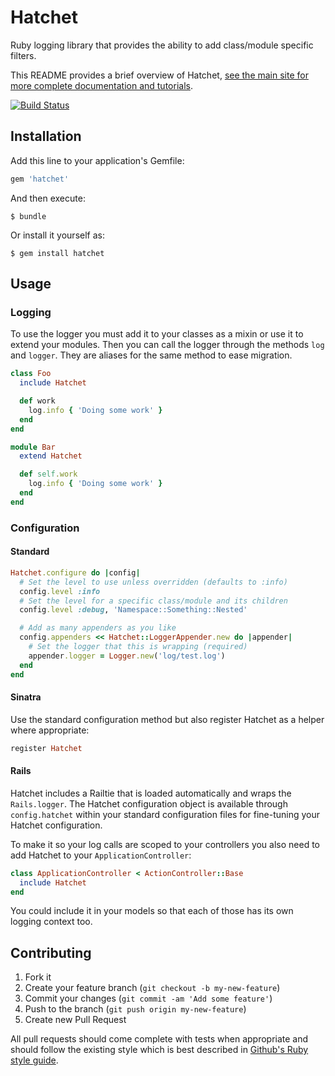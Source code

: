 # Hatchet

Ruby logging library that provides the ability to add class/module specific
filters.

This README provides a brief overview of Hatchet, [see the main site for more complete documentation and tutorials](http://gshutler.github.com/hatchet/).

[![Build Status](https://secure.travis-ci.org/gshutler/hatchet.png?branch=master)](http://travis-ci.org/gshutler/hatchet)

## Installation

Add this line to your application's Gemfile:

```ruby
gem 'hatchet'
```

And then execute:

```
$ bundle
```

Or install it yourself as:

```
$ gem install hatchet
```

## Usage

### Logging

To use the logger you must add it to your classes as a mixin or use it to extend
your modules. Then you can call the logger through the methods `log` and
`logger`. They are aliases for the same method to ease migration.

```ruby
class Foo
  include Hatchet

  def work
    log.info { 'Doing some work' }
  end
end
```

```ruby
module Bar
  extend Hatchet

  def self.work
    log.info { 'Doing some work' }
  end
end
```

### Configuration

#### Standard

```ruby
Hatchet.configure do |config|
  # Set the level to use unless overridden (defaults to :info)
  config.level :info
  # Set the level for a specific class/module and its children
  config.level :debug, 'Namespace::Something::Nested'

  # Add as many appenders as you like
  config.appenders << Hatchet::LoggerAppender.new do |appender|
    # Set the logger that this is wrapping (required)
    appender.logger = Logger.new('log/test.log')
  end
end
```

#### Sinatra

Use the standard configuration method but also register Hatchet as a helper
where appropriate:

```ruby
register Hatchet
```

#### Rails

Hatchet includes a Railtie that is loaded automatically and wraps the
`Rails.logger`. The Hatchet configuration object is available through
`config.hatchet` within your standard configuration files for fine-tuning your
Hatchet configuration.

To make it so your log calls are scoped to your controllers you also need to add
Hatchet to your `ApplicationController`:

```ruby
class ApplicationController < ActionController::Base
  include Hatchet
end
```

You could include it in your models so that each of those has its own logging
context too.

## Contributing

1. Fork it
2. Create your feature branch (`git checkout -b my-new-feature`)
3. Commit your changes (`git commit -am 'Add some feature'`)
4. Push to the branch (`git push origin my-new-feature`)
5. Create new Pull Request

All pull requests should come complete with tests when appropriate and should
follow the existing style which is best described in
[Github's Ruby style guide](https://github.com/styleguide/ruby/).

